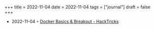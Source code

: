 +++
title = 2022-11-04
date = 2022-11-04
tags = ["journal"]
draft = false
+++

-   2022-11-04 ◦ [Docker Basics &amp; Breakout - HackTricks](https://book.hacktricks.xyz/linux-hardening/privilege-escalation/docker-breakout)

